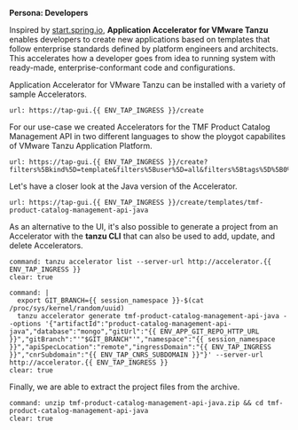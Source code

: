 **Persona: Developers**

Inspired by [start.spring.io](https://start.spring.io), **Application Accelerator for VMware Tanzu** enables developers to create new applications based on templates that follow enterprise standards defined by platform engineers and architects. This accelerates how a developer goes from idea to running system with ready-made, enterprise-conformant code and configurations.

Application Accelerator for VMware Tanzu can be installed with a variety of sample Accelerators.
```dashboard:open-url
url: https://tap-gui.{{ ENV_TAP_INGRESS }}/create
```

For our use-case we created Accelerators for the TMF Product Catalog Management API in two different languages to show the ploygot capabilites of VMware Tanzu Application Platform.
```dashboard:open-url
url: https://tap-gui.{{ ENV_TAP_INGRESS }}/create?filters%5Bkind%5D=template&filters%5Buser%5D=all&filters%5Btags%5D%5B0%5D=tmf620
```

Let's have a closer look at the Java version of the Accelerator.
```dashboard:open-url
url: https://tap-gui.{{ ENV_TAP_INGRESS }}/create/templates/tmf-product-catalog-management-api-java
```

As an alternative to the UI, it's also possible to generate a project from an Accelerator with the **tanzu CLI** that can also be used to add, update, and delete Accelerators.
```terminal:execute
command: tanzu accelerator list --server-url http://accelerator.{{ ENV_TAP_INGRESS }}
clear: true
```
```terminal:execute
command: |
  export GIT_BRANCH={{ session_namespace }}-$(cat /proc/sys/kernel/random/uuid)
  tanzu accelerator generate tmf-product-catalog-management-api-java --options '{"artifactId":"product-catalog-management-api-java","database":"mongo","gitUrl":"{{ ENV_APP_GIT_REPO_HTTP_URL }}","gitBranch":"'"$GIT_BRANCH"'","namespace":"{{ session_namespace }}","apiSpecLocation":"remote","ingressDomain":"{{ ENV_TAP_INGRESS }}","cnrSubdomain":"{{ ENV_TAP_CNRS_SUBDOMAIN }}"}' --server-url http://accelerator.{{ ENV_TAP_INGRESS }}
clear: true
```

Finally, we are able to extract the project files from the archive.
```terminal:execute
command: unzip tmf-product-catalog-management-api-java.zip && cd tmf-product-catalog-management-api-java
clear: true
```
